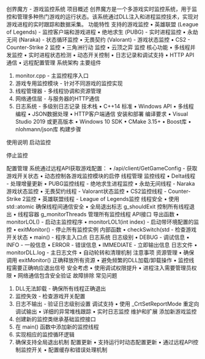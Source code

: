 创界魔方 - 游戏监控系统
项目概述
创界魔方是一个多游戏实时监控系统，用于监控和管理多种热门游戏的运行状态。该系统通过DLL注入和进程监控技术，实现对游戏进程的实时跟踪和数据采集。
功能特性
支持的游戏监控
•	英雄联盟 (League of Legends) - 监控客户端和游戏进程
•	绝地求生 (PUBG) - 实时进程监控
•	永劫无间 (Naraka) - 状态循环监控
•	无畏契约 (Valorant) - 游戏状态监控
•	CS2 - Counter-Strike 2 监控
•	三角洲行动 监控
•	云顶之弈 监控
核心功能
•	多线程并发监控
•	实时进程状态检测
•	动态开关控制
•	日志记录和调试支持
•	HTTP API通信
•	远程配置管理
系统架构
主要组件
1.	monitor.cpp - 主监控程序入口
2.	游戏专用监控模块 - 针对不同游戏的监控实现
3.	线程管理器 - 多线程协调和资源管理
4.	网络通信层 - 与服务器的HTTP通信
5.	日志系统 - 多级别日志记录
技术栈
•	C++14 标准
•	Windows API
•	多线程编程
•	JSON数据处理
•	HTTP客户端通信
安装和部署
编译要求
•	Visual Studio 2019 或更高版本
•	Windows 10 SDK
•	CMake 3.15+
•	Boost库
•	nlohmann/json库
构建步骤
 
使用说明
启动监控
 
停止监控
 
配置管理
系统通过远程API获取游戏配置：
•	/api/client/GetGameConfig - 获取游戏开关状态
•	动态控制各游戏监控模块的启停
线程管理
监控线程
•	Delta线程 - 处理增量更新
•	PUBG监控线程 - 绝地求生进程监控
•	永劫无间线程 - Naraka游戏状态监控
•	无畏契约线程 - Valorant状态监控
•	CS2监控线程 - Counter-Strike 2监控
•	英雄联盟线程 - League of Legends监控
线程安全
•	使用 std::atomic 确保线程间通信安全
•	全局退出标志 g_shouldExit 控制所有线程退出
•	线程容器 g_monitorThreads 管理所有监控线程
API接口
导出函数
•	monitorLOL() - 启动主监控程序
•	monitorLOL1(int index) - 启动带环境配置的监控
•	exitMonitor() - 停止所有监控实例
内部函数
•	checkSwitch(std - 检查游戏开关状态
•	main() - 程序主入口点
日志系统
日志级别
•	DEBUG - 调试信息
•	INFO - 一般信息
•	ERROR - 错误信息
•	IMMEDIATE - 立即输出信息
日志文件
•	monitorDLL.log - 主日志文件
•	自动轮转和清理机制
注意事项
资源管理
•	确保调用 exitMonitor() 正确释放所有资源
•	避免频繁的DLL加载/卸载操作
•	监控线程需要正确响应退出信号
安全考虑
•	使用调试权限提升
•	进程注入需要管理员权限
•	网络通信包含安全验证
故障排除
常见问题
1.	DLL无法卸载 - 确保所有线程正确退出
2.	监控失效 - 检查游戏开关配置
3.	日志不输出 - 验证日志级别设置
调试支持
•	使用 _CrtSetReportMode 重定向调试输出
•	详细的异常堆栈跟踪
•	实时日志监控
维护和扩展
添加新游戏监控
1.	创建新的监控类继承基础监控接口
2.	在 main() 函数中添加新的监控线程
3.	实现相应的监控循环逻辑
4.	确保支持全局退出机制
配置更新
•	支持运行时动态配置更新
•	通过远程API控制监控开关
•	配置缓存和错误处理机制
